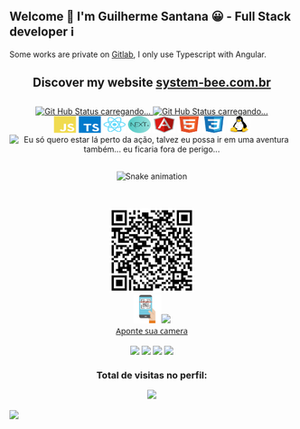 ## Welcome :wave: I'm Guilherme Santana :grinning: - Full Stack developer :information_source:

Some works are private on
<a href="https://gitlab.conceitho.com/guilherme"> Gitlab</a>, I only use Typescript with Angular.

<div align="center">
<h2>  Discover my website <a href="https://system-bee.com.br">system-bee.com.br  </a><h2>
</div>
<div align="center">
  <a alt="Git Hub Status carregando..." href="https://github.com/guilhermeforprojeto">
  <img alt="Git Hub Status carregando..." height="180em" src="https://github-readme-stats.vercel.app/api?username=guilhermeforprojeto&show_icons=true&theme=react"/>
  <img  alt="Git Hub Status carregando..." height="180em" src="https://github-readme-stats.vercel.app/api/top-langs/?username=guilhermeforprojeto&layout=compact&show_icons=true&langs_count=60&theme=react"/></a>

<br>
<img alt="Guilherme-Js" height="30" width="40" src="https://raw.githubusercontent.com/devicons/devicon/master/icons/javascript/javascript-plain.svg">
  <img alt="Guilherme-Ts" height="30" width="40" src="https://raw.githubusercontent.com/devicons/devicon/master/icons/typescript/typescript-plain.svg"></img>
  <img alt="Guilherme-React" height="30" width="40" src="https://raw.githubusercontent.com/devicons/devicon/master/icons/react/react-original.svg"></img>
<img alt="Guilherme-Next" height="30" width="40" src="https://raw.githubusercontent.com/guilhermeforprojeto/guilhermeforprojeto/e6432376b904d10055597fe068734402dc44fbf5/public/img/next_logo.svg">
  <img alt="Guilherme-Angular" height="30" width="40" src="https://raw.githubusercontent.com/devicons/devicon/1119b9f84c0290e0f0b38982099a2bd027a48bf1/icons/angularjs/angularjs-original.svg"> </img>
  <img alt="Guilherme-HTML" height="30" width="40" src="https://raw.githubusercontent.com/devicons/devicon/master/icons/html5/html5-original.svg">
  <img alt="Guilherme-CSS" height="30" width="40" src="https://raw.githubusercontent.com/devicons/devicon/master/icons/css3/css3-original.svg">
  <img alt="Guilherme-Linux" height="30" width="40" src="https://raw.githubusercontent.com/devicons/devicon/1119b9f84c0290e0f0b38982099a2bd027a48bf1/icons/linux/linux-original.svg">

<br>
</div><div align="center">
<img alt="Eu só quero estar lá perto da ação, talvez eu possa ir em uma aventura também... eu ficaria fora de perigo..." idth="820" src="https://external-content.duckduckgo.com/iu/?u=https%3A%2F%2Fmedia.giphy.com%2Fmedia%2FMphfKwckgsEbm%2Fsource.gif&f=1&nofb=1&ipt=f6c416b0c9d55022f201444bbc608d283d6ab604e828032b80d73ab03a4bbb2f&ipo=images">
</div>
<div align="center"style="display: inline_block"><br>

![Snake animation](https://github.com/guilhermeforprojeto/guilhermeforprojeto/blob/output/github-contribution-grid-snake.svg)

</br>
</br>
<div style="font-family: 'Sans';" align="center">
<a title="Iniciar conversa pelo WhatsApp" href="https://api.whatsapp.com/send?phone=+5511977408378&text=Oi,%20estava%20aqui%20no%20seu%20git%20hub....">
<img  alt="QR - CODE" height="150" src="https://raw.githubusercontent.com/guilhermeforprojeto/guilhermeforprojeto/62d081765abb4d3a7d1548784c96d8a7e7126c3c/public/img/qr_code.svg"><br><img height="50px" src="https://raw.githubusercontent.com/guilhermeforprojeto/guilhermeforprojeto/b741457516c15f8481307467fc4800dda2b86318/public/img/qr_code_celular.svg"></img><img height="50" src="https://img.icons8.com/fluency/512/whatsapp.png"><br>Aponte sua camera</br></img>

</a>
</div>

</div>
 <br/>

<div align="center">
 	 <a href="https://discord.gg/R8NaFWAs7H" target="_blank"><img src="https://img.shields.io/badge/Discord-7289DA?style=for-the-badge&logo=discord&logoColor=white" target="_blank"></a> 
    <a href="https://www.instagram.com/guilherme.blesses" target="_blank"><img src="https://img.shields.io/badge/-Instagram-%23E4405F?style=for-the-badge&logo=instagram&logoColor=white" target="_blank"></a>
  <a href = "mailto:guylhermesan52@gmail.com"><img src="https://img.shields.io/badge/-Gmail-%23333?style=for-the-badge&logo=gmail&logoColor=white" target="_blank"></a>
  <a href="https://www.linkedin.com/in/guilhermessantos-dev" target="_blank"><img src="https://img.shields.io/badge/-LinkedIn-%230077B5?style=for-the-badge&logo=linkedin&logoColor=white" target="_blank"></a> 
    
 </div>

  <h3><p align="center">Total de visitas no perfil:</p>
<p align="center">
    <img alingn="center" src="https://profile-counter.glitch.me/guilhermeforprojeto/count.svg"/>
</p>

  <img src="https://img.itch.zone/aW1hZ2UvNTA4MzgwLzI2MzY1NTAuZ2lm/original/xtkEQm.gif" />
